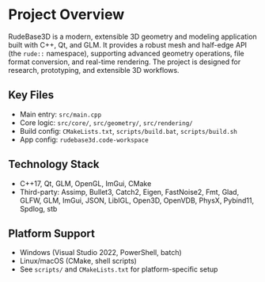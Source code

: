 <!-- Generated: 2025-07-08 00:00:00 UTC -->

# Project Overview

RudeBase3D is a modern, extensible 3D geometry and modeling application built with C++, Qt, and GLM. It provides a robust mesh and half-edge API (the `rude::` namespace), supporting advanced geometry operations, file format conversion, and real-time rendering. The project is designed for research, prototyping, and extensible 3D workflows.

## Key Files
- Main entry: `src/main.cpp`
- Core logic: `src/core/`, `src/geometry/`, `src/rendering/`
- Build config: `CMakeLists.txt`, `scripts/build.bat`, `scripts/build.sh`
- App config: `rudebase3d.code-workspace`

## Technology Stack
- C++17, Qt, GLM, OpenGL, ImGui, CMake
- Third-party: Assimp, Bullet3, Catch2, Eigen, FastNoise2, Fmt, Glad, GLFW, GLM, ImGui, JSON, LibIGL, Open3D, OpenVDB, PhysX, Pybind11, Spdlog, stb

## Platform Support
- Windows (Visual Studio 2022, PowerShell, batch)
- Linux/macOS (CMake, shell scripts)
- See `scripts/` and `CMakeLists.txt` for platform-specific setup

